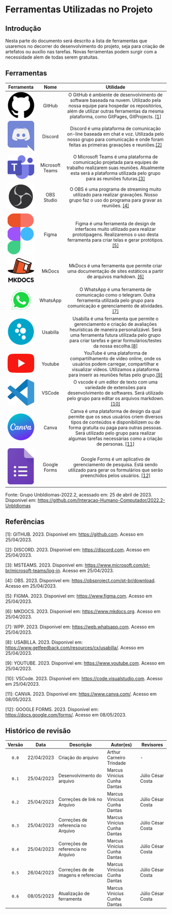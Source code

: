 # **Ferramentas Utilizadas no Projeto**

## Introdução

Nesta parte do documento será descrito a lista de ferramentas que usaremos no decorrer do desenvolvimento do projeto, seja para criação de artefatos ou auxílio nas tarefas. Novas ferramentas podem surgir com a necessidade alem de todas serem gratuitas.

## Ferramentas

|                          Ferramenta                                           |    Nome    |                                                Utilidade                                                                                                                                      |
| :-----------------------------------------:                                   | :--------: | :--------------------------------------------------------------------------------------------------------------------------------------------------------------------------------------:|
|    ![Logo GitHub](../img/logo_github.png)                                     |   GitHub   |         O GitHub é ambiente de desenvolvimento de software baseada na nuvem. Utilizado pela nossa equipe para hospedar os repositórios, além de utilizar outras ferramentas da mesma plataforma, como GitPages, GitProjects. <a href="#github">[1]</a>| 
|    ![Logo Discord](../img/logo_discord.png)                                   |   Discord  |         Discord é uma plataforma de comunicação on-line baseada em chat e voz. Utilizada pelo nosso grupo para comunicação e onde foram feitas as primeiras gravações e reuniões.<a href="#discord">[2]</a>| 
|    ![Logo MSTeams](../img/logo_msteams.png)                                   |Microsoft Teams|      O Microsoft Teams é uma plataforma de comunicação projetada para equipes de trabalho realizarem suas reuniões. Atualmente esta será a plataforma utilizada pelo grupo para as reuniões futuras.<a href="#msteams">[3]</a>| 
|    ![Logo OBS](../img/logo_OBS.png)                                           | OBS Studio |         O OBS é uma programa de streaming muito utilizado para realizar gravações. Nosso grupo faz o uso do programa para gravar as reuniões. <a href="#obs">[4]</a>| 
|    ![Logo Figma](../img/logo_figma.png)                                       |    Figma   |         Figma é uma ferramenta de design de interfaces muito utilizado para realizar prototipagens. Realizaremos o uso desta ferramenta para criar telas e gerar protótipos.<a href="#figma">[5]</a>| 
|    ![Logo MkDocs](../img/logo_mkdocs.png)                                     |    MkDocs  |         MkDocs é uma ferramenta que permite criar uma documentação de sites estáticos a partir de arquivos markdown. <a href="#mkdocs">[6]</a> |
|    ![Logo WhatsApp](../img/logo_wpp.png)                                      |  WhatsApp  |         O WhatsApp é uma ferramenta de comunicação como o telegram. Outra ferramenta utilizada pelo grupo para comunicação e gerenciamento de atividades. <a href="#wpp">[7]</a>| 
|    ![Logo Usabilla](../img/logo_usabilla.png)                                 |  Usabilla  |         Usabilla é uma ferramenta que permite o gerenciamento e criação de avaliações heurísticas de maneira personalizável. Será uma ferramenta futura utilizada pelo grupo para criar tarefas e gerar formulários/testes da nossa escolha.<a href="#usabilla">[8]</a>| 
|    ![Logo YouTube](../img/logo_youtube.png)                                   |   Youtube  |         YouTube é uma plataforma de compartilhamento de vídeo online, onde os usuários podem carregar, compartilhar e visualizar vídeos. Utilizamos a plataforma para inserir as reuniões feitas pelo grupo.<a href="#youtube">[9]</a>|
|    ![Logo VSCode](../img/logo_visualstudio.png)                               |   VSCode   |         O vscode é um editor de texto com uma variedade de extensões para desenvolvimento de softwares. Será utilizado pelo grupo para editar os arquivos markdown.<a href="#vscode">[10]</a>|
|    ![Logo Canva](../img/logo_canva.png)                                       |   Canva    |         Canva é uma plataforma de design da qual permite que os seus usuários criem diversos tipos de conteúdos e disponibilizem ou de forma gratuita ou paga para outras pessoas. Será utilizado pelo grupo para realizar algumas tarefas necessárias como a criação de personas. <a href="#canva">[11]</a>
|    ![Logo Google Forms](../img/logo_gforms.png)                               | Google Forms | Google Forms é um aplicativo de gerenciamento de pesquisa. Está sendo utilizado para gerar os formulários que serão preenchidos pelos usuários. <a href="#gforms">[12]</a>
Fonte: Grupo UnbIdiomas-2022.2, acessado em: 25 de abril de 2023. Disponivel em: <https://github.com/Interacao-Humano-Computador/2022.2-UnbIdiomas>


## Referências

<span id="github">[1]: GITHUB. 2023. Disponivel em: <https://github.com>. Acesso em 25/04/2023.</span>

<span id="discord">[2]: DISCORD. 2023. Disponivel em:  <https://discord.com>. Acesso em 25/04/2023.</span>

<span id="msteams">[3]: MSTEAMS. 2023. Disponivel em: <https://www.microsoft.com/pt-br/microsoft-teams/log-in>. Acesso em 25/04/2023.</span>

<span id="obs">[4]: OBS. 2023. Disponivel em: <https://obsproject.com/pt-br/download>. Acesso em 25/04/2023.</span>

<span id="figma">[5]: FIGMA. 2023. Disponivel em: <https://www.figma.com>. Acesso em 25/04/2023.</span>

<span id="mkdocs">[6]: MKDOCS. 2023. Disponivel em: <https://www.mkdocs.org>. Acesso em 25/04/2023.</span>

<span id="wpp">[7]: WPP. 2023. Disponivel em: <https://web.whatsapp.com>. Acesso em 25/04/2023.</span>

<span id="usabilla">[8]: USABILLA. 2023. Disponivel em: <https://www.getfeedback.com/resources/cx/usabilla/>. Acesso em 25/04/2023.</span>

<span id="youtube">[9]: YOUTUBE. 2023. Disponivel em: <https://www.youtube.com>. Acesso em 25/04/2023.</span>

<span id="vscode">[10]: VSCode. 2023. Disponivel em: <https://code.visualstudio.com>. Acesso em 25/04/2023.</span>

<span id="canva">[11]: CANVA. 2023. Disponivel em: <https://www.canva.com/>. Acesso em 08/05/2023.</span>

<span id="gforms">[12]: GOOGLE FORMS. 2023. Disponivel em: <https://docs.google.com/forms/>. Acesso em 08/05/2023.</span>

## Histórico de revisão

| Versão     | Data        | Descrição                                            | Autor(es)                                    | Revisores       |
| :--------: | :---------: | ---------------------------------------------------- | ------------------------------------------- | ---------------- |
| `0.0`      |  22/04/2023 | Criação do arquivo                                   | Arthur Carneiro Trindade                    | -                |
| `0.1`      |  25/04/2023 | Desenvolvimento do arquivo                           | Marcus Vinicius Cunha Dantas                | Júlio César Costa|
| `0.2`      |  25/04/2023 | Correções de link no Arquivo                         | Marcus Vinicius Cunha Dantas                | Júlio César Costa|
| `0.3`      |  25/04/2023 | Correções de referencia no Arquivo                   | Marcus Vinicius Cunha Dantas                | Júlio César Costa|
| `0.4`      |  25/04/2023 | Correções de referencia no Arquivo                   | Marcus Vinicius Cunha Dantas                | Júlio César Costa|
| `0.5`      |  26/04/2023 | Correções de de imagens e referecias                 | Marcus Vinicius Cunha Dantas                | Júlio César Costa|
| `0.6`      |  08/05/2023 | Atualização de ferramenta                            | Marcus Vinicius Cunha Dantas               | Júlio César Costa|